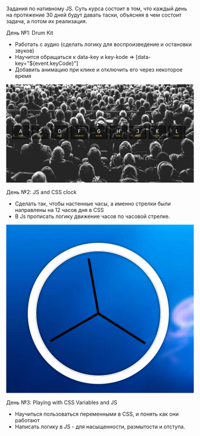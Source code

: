 Задания по нативному JS. Суть курса состоит в том, что каждый день на протяжение 30 дней будут давать таски, объясняя в чем состоит задача, а потом их реализация. 

День №1: Drum Kit

- Работать с аудио (сделать логику для воспроизведение и остановки звуков)
- Научится обращаться к data-key и key-kode => [data-key="${event.keyCode}"]
- Добавить анимацию при клике и отключить его через некоторое время

<img src='./assets/01.PNG'>

День №2: JS and CSS clock

- Сделать так, чтобы настенные часы, а именно стрелки были направлены на 12 часов дня в CSS
- В Js прописать логику движение часов по часовой стрелке. 

<img src='./assets/02.PNG'>

День №3: Playing with CSS Variables and JS

- Научиться пользоваться переменными в CSS, и понять как они работают
- Написать логику в JS - для насыщенности, размытости и отступа.
